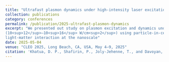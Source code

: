 ```yaml
---
title: "Ultrafast plasmon dynamics under high-intensity laser excitation"
collection: publications
category: conferences
permalink: /publication/2025-ultrafast-plasmon-dynamics
excerpt: "We presented out study on plasmon excitation and dynamics under high-intensity femtosecond pulsed laser illumination
(10<sup>12</sup>–10<sup>16</sup> W/cm<sup>2</sup>) using particle-in-cell (PIC) simulations. We show how plasmons can be used to control
light-matter interaction at the nanoscale"
date: 2025-05-04
venue: "CLEO 2025, Long Beach, CA, USA, May 4–9, 2025"
citation: 'Khatua, D. P., Shafirin, P., Joly-Jehenne, T., and Davoyan, A. (2025). "Ultrafast plasmon dynamics under high-intensity laser excitation." <i>CLEO 2025</i>, Long Beach, CA, USA, May 4–9, 2025.'
---
```

